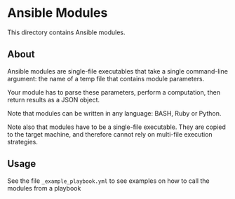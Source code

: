 # Ansible Modules

This directory contains Ansible modules.

## About

Ansible modules are single-file executables that take a single command-line
argument: the name of a temp file that contains module parameters.

Your module has to parse these parameters, perform a computation, then return
results as a JSON object.

Note that modules can be written in any language: BASH, Ruby or Python.  

Note also that modules have to be a single-file executable.  They are copied to
the target machine, and therefore cannot rely on multi-file execution strategies.

## Usage

See the file `_example_playbook.yml` to see examples on how to call the modules
from a playbook

